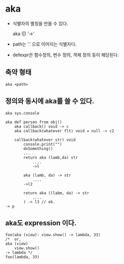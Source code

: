 # aka

* 식별자의 별칭을 만들 수 있다.

    aka (<path>|<defexpr>) '->' <alias-id>

* path는 '.' 으로 이어지는 식별자다.
* defexpr은 함수정의, 변수 정의, 객체 정의 등이 해당된다.

## 축약 형태

    aka <path>

## 정의와 동시에 aka를 쓸 수 있다.

```namu
aka sys.console

aka def person from obj() 
    aka callback() void -> c
    aka callback(whatever flt) void = null -> c2

    callback(whatever str) void
        console.print("")
        doSomething()
        ...
        return aka (lamb,da) str
            ....
            ->l

        aka (lamb, da) -> str
            ....
        ->l2

        return aka ((labm, da) -> str
            ....
        ) -> l3 // ok.
-> p
```

## aka도 expression 이다.

```namu
foo(aka (view): view.show() -> lambda, 33)
/*  or,
aka (view)
    view.show()
-> lambda */
foo(lambda, 33)
```
